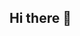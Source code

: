 ## Hi there 👋

<!--
**gregs4xx/gregs4xx** is a ✨ _special_ ✨ repository because its `README.md` (this file) appears on your GitHub profile.

Here are some ideas to get you started:

- 🔭 Atualmente estou cursando o primeiro ano do ensino médio.
- 🌱 No momento estou estudando Pensamento Computacional.
- 👯 Atualmente estou sócio do Piratas.
- 😄 Greg and Gregs.
- ⚡ Morei em Manaus por 16 Meses.
